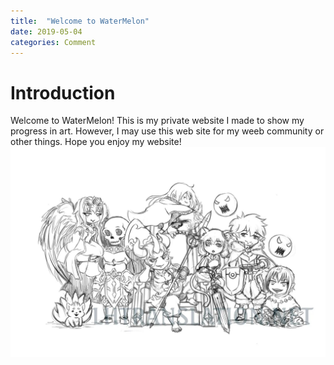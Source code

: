 ```yaml
---
title:  "Welcome to WaterMelon"
date: 2019-05-04
categories: Comment
---
```

# Introduction
Welcome to WaterMelon!
This is my private website I made to show my progress in art.
However, I may use this web site for my weeb community or other things.
Hope you enjoy my website!
![Hello!](/img/kjlkhgjdfg.jpg)